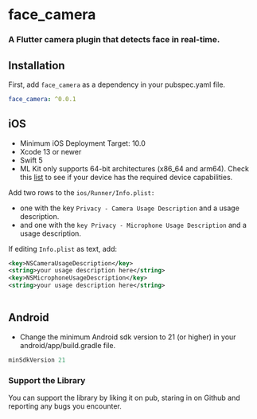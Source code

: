 # face_camera

### A Flutter camera plugin that detects face in real-time.

## Installation
First, add `face_camera` as a dependency in your pubspec.yaml file.

```yaml  
face_camera: ^0.0.1
```

## iOS
* Minimum iOS Deployment Target: 10.0
* Xcode 13 or newer
* Swift 5
* ML Kit only supports 64-bit architectures (x86_64 and arm64). Check this <a href="https://developer.apple.com/support/required-device-capabilities/">list</a> to see if your device has the required device capabilities.

Add two rows to the `ios/Runner/Info.plist:`

* one with the key `Privacy - Camera Usage Description` and a usage description.
* and one with the `key Privacy - Microphone Usage Description` and a usage description.

If editing `Info.plist` as text, add:

```xml  
<key>NSCameraUsageDescription</key>
<string>your usage description here</string>
<key>NSMicrophoneUsageDescription</key>
<string>your usage description here</string>
  
```


## Android
* Change the minimum Android sdk version to 21 (or higher) in your android/app/build.gradle file.

```groovy
minSdkVersion 21
```


### Support the Library

You can support the library by liking it on pub, staring in on Github and reporting any bugs you encounter.